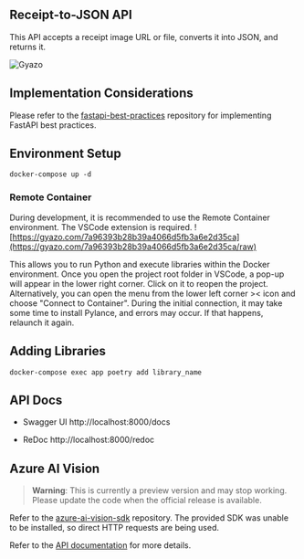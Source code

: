 ## Receipt-to-JSON API

This API accepts a receipt image URL or file, converts it into JSON, and returns it.

![Gyazo](https://gyazo.com/644e711aece3a8440464bfa96a0457ba/raw)

## Implementation Considerations

Please refer to the [fastapi-best-practices](https://github.com/zhanymkanov/fastapi-best-practices) repository for implementing FastAPI best practices.

## Environment Setup
```
docker-compose up -d
```

### Remote Container
During development, it is recommended to use the Remote Container environment.
The VSCode extension is required.
![https://gyazo.com/7a96393b28b39a4066d5fb3a6e2d35ca](https://gyazo.com/7a96393b28b39a4066d5fb3a6e2d35ca/raw)

This allows you to run Python and execute libraries within the Docker environment.
Once you open the project root folder in VSCode, a pop-up will appear in the lower right corner. Click on it to reopen the project.
Alternatively, you can open the menu from the lower left corner >< icon and choose "Connect to Container".
During the initial connection, it may take some time to install Pylance, and errors may occur. If that happens, relaunch it again.

## Adding Libraries

```
docker-compose exec app poetry add library_name
```

## API Docs

- Swagger UI
http://localhost:8000/docs

- ReDoc
http://localhost:8000/redoc
## Azure AI Vision

> **Warning**: This is currently a preview version and may stop working.
Please update the code when the official release is available.

Refer to the [azure-ai-vision-sdk](https://github.com/Azure-Samples/azure-ai-vision-sdk) repository.
The provided SDK was unable to be installed, so direct HTTP requests are being used.

Refer to the [API documentation](https://centraluseuap.dev.cognitive.microsoft.com/docs/services/unified-vision-apis-public-preview-2023-02-01-preview/operations/61d65934cd35050c20f73ab6) for more details.

